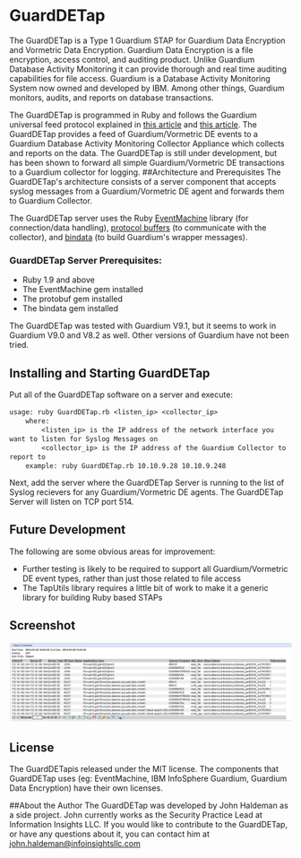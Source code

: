 # GuardDETap

The GuardDETap is a Type 1 Guardium STAP for Guardium Data Encryption and Vormetric Data Encryption. Guardium Data Encryption is a file encryption, access control, and auditing product. Unlike Guardium Database Activity Monitoring it can provide thorough and real time auditing capabilities for file access. Guardium is a Database Activity Monitoring System now owned and developed by IBM. Among other things, Guardium monitors, audits, and reports on database transactions.

The GuardDETap is programmed in Ruby and follows the Guardium universal feed protocol explained in [this article](http://www.ibm.com/developerworks/data/library/techarticle/dm-1210universalfeed/index.html) and [this article](http://www.ibm.com/developerworks/data/library/techarticle/dm-1211universalfeed2/index.html). The GuardDETap provides a feed of Guardium/Vormetric DE events to a Guardium Database Activity Monitoring Collector Appliance which collects and reports on the data. The GuardDETap is still under development, but has been shown to forward all simple Guardium/Vormetric DE transactions to a Guardium collector for logging.
##Architecture and Prerequisites
The GuardDETap's architecture consists of a server component that accepts syslog messages from a Guardium/Vormetric DE agent and forwards them to Guardium Collector.

The GuardDETap server uses the Ruby [EventMachine](http://rubyeventmachine.com/) library (for connection/data handling), [protocol buffers](http://code.google.com/p/ruby-protobuf/) (to communicate with the collector), and [bindata](http://bindata.rubyforge.org/) (to build Guardium's wrapper messages).

### GuardDETap Server Prerequisites:
- Ruby 1.9 and above
- The EventMachine gem installed
- The protobuf gem installed
- The bindata gem installed

The GuardDETap was tested with Guardium V9.1, but it seems to work in Guardium V9.0 and V8.2 as well. Other versions of Guardium have not been tried.

## Installing and Starting GuardDETap

Put all of the GuardDETap software on a server and execute:
```
usage: ruby GuardDETap.rb <listen_ip> <collector_ip>
	where:
		<listen_ip> is the IP address of the network interface you want to listen for Syslog Messages on
		<collector_ip> is the IP address of the Guardium Collector to report to
	example: ruby GuardDETap.rb 10.10.9.28 10.10.9.248
```
Next, add the server where the GuardDETap Server is running to the list of Syslog recievers for any Guardium/Vormetric DE agents. The GuardDETap Server will listen on TCP port 514.

## Future Development
The following are some obvious areas for improvement:
- Further testing is likely to be required to support all Guardium/Vormetric DE event types, rather than just those related to file access
- The TapUtils library requires a little bit of work to make it a generic library for building Ruby based STAPs

## Screenshot
![ss](GuardDETapSS.png)

## License
The GuardDETapis released under the MIT license. The components that GuardDETap uses (eg: EventMachine, IBM InfoSphere Guardium, Guardium Data Encryption) have their own licenses.

##About the Author
The GuardDETap was developed by John Haldeman as a side project. John currently works as the Security Practice Lead at Information Insights LLC. If you would like to contribute to the GuardDETap, or have any questions about it, you can contact him at john.haldeman@infoinsightsllc.com
